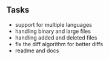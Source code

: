 ## Tasks

- support for multiple languages
- handling binary and large files
- handling added and deleted files
- fix the diff algorithm for better diffs
- readme and docs
